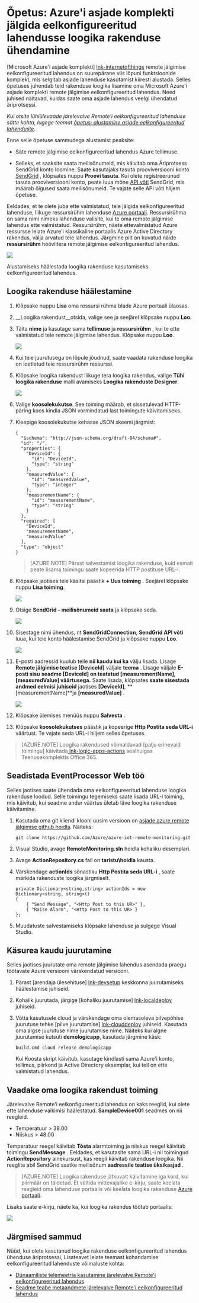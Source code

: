 <properties
  pageTitle="Azure'i asjade komplekti ja loogika rakendused | Microsoft Azure'i"
  description="Õpetus, kuidas ühendada üles loogika rakenduste Azure asjade komplektile Äriprotsess."
  services=""
  suite="iot-suite"
  documentationCenter=""
  authors="aguilaaj"
  manager="timlt"
  editor=""/>

<tags
  ms.service="iot-suite"
  ms.devlang="na"
  ms.topic="article"
  ms.tgt_pltfrm="na"
  ms.workload="na"
  ms.date="08/16/2016"
  ms.author="araguila"/>
  
# <a name="tutorial-connect-logic-app-to-your-azure-iot-suite-remote-monitoring-preconfigured-solution"></a>Õpetus: Azure'i asjade komplekti jälgida eelkonfigureeritud lahendusse loogika rakenduse ühendamine

[Microsoft Azure'i asjade komplekti] [ lnk-internetofthings] remote jälgimise eelkonfigureeritud lahendus on suurepärane viis lõpuni funktsioonide komplekt, mis selgitab asjade lahenduse kasutamist kiiresti alustada. Selles õpetuses juhendab teid rakenduse loogika lisamine oma Microsoft Azure'i asjade komplekti remote jälgimise eelkonfigureeritud lahendus. Need juhised näitavad, kuidas saate oma asjade lahendus veelgi ühendatud äriprotsessi.

_Kui otsite lühiülevaade järelevalve Remote'i eelkonfigureeritud lahenduse sätte kohta, lugege teemat [õpetus: alustamine asjade eelkonfigureeritud lahenduste][lnk-getstarted]._

Enne selle õpetuse sammudega alustamist peaksite:

- Säte remote jälgimise eelkonfigureeritud lahendus Azure tellimuse.

- Selleks, et saaksite saata meilisõnumeid, mis käivitab oma Äriprotsess SendGrid konto loomine. Saate kasutajaks tasuta prooviversiooni konto [SendGrid](https://sendgrid.com/) , klõpsates nuppu **Proovi tasuta**. Kui olete registreerunud tasuta prooviversiooni konto, peate luua mõne [API võti](https://sendgrid.com/docs/User_Guide/Settings/api_keys.html) SendGrid, mis määrab õigused saata meilisõnumeid. Te vajate selle API võti hiljem õpetuse.

Eeldades, et te olete juba ette valmistatud, teie jälgida eelkonfigureeritud lahenduse, liikuge ressursirühm lahenduse [Azure portaali][lnk-azureportal]. Ressursirühma on sama nimi nimeks lahenduse valisite, kui te oma remote jälgimise lahendus ette valmistatud. Ressursirühm, näete ettevalmistatud Azure ressursse leiate Azure'i klassikaline portaalis Azure Active Directory rakendus, välja arvatud teie lahendus. Järgmine pilt on kuvatud näide **ressursirühm** höövlitera remote jälgimise eelkonfigureeritud lahendus.

![](media/iot-suite-logic-apps-tutorial/resourcegroup.png)

Alustamiseks häälestada loogika rakenduse kasutamiseks eelkonfigureeritud lahendus.

## <a name="set-up-the-logic-app"></a>Loogika rakenduse häälestamine

1. Klõpsake nuppu __Lisa__ oma ressursi rühma blade Azure portaali ülaosas.

2. __Loogika rakendust__otsida, valige see ja seejärel klõpsake nuppu **Loo**.

3. Täita __nime__ ja kasutage sama **tellimuse** ja **ressursirühm** , kui te ette valmistatud teie remote jälgimise lahendus. Klõpsake nuppu __Loo__.

    ![](media/iot-suite-logic-apps-tutorial/createlogicapp.png)

4. Kui teie juurutusega on lõpule jõudnud, saate vaadata rakenduse loogika on loetletud teie ressursirühm ressurssi.

5. Klõpsake loogika rakendust liikuge tera loogika rakendus, valige **Tühi loogika rakenduse** malli avamiseks **Loogika rakenduste Designer**.

    ![](media/iot-suite-logic-apps-tutorial/logicappsdesigner.png)

6. Valige __koosolekukutse__. See toiming määrab, et sissetulevad HTTP-päring koos kindla JSON vormindatud last toimingute käivitamiseks.

7. Kleepige koosolekukutse kehasse JSON skeemi järgmist:

    ```
    {
      "$schema": "http://json-schema.org/draft-04/schema#",
      "id": "/",
      "properties": {
        "DeviceId": {
          "id": "DeviceId",
          "type": "string"
        },
        "measuredValue": {
          "id": "measuredValue",
          "type": "integer"
        },
        "measurementName": {
          "id": "measurementName",
          "type": "string"
        }
      },
      "required": [
        "DeviceId",
        "measurementName",
        "measuredValue"
      ],
      "type": "object"
    }
    ```
    
    > [AZURE.NOTE] Pärast salvestamist loogika rakenduse, kuid esmalt peate lisama toimingu saate kopeerida HTTP postituse URL-i.

8. Klõpsake jaotises teie käsitsi päästik __+ Uus toiming__ . Seejärel klõpsake nuppu **Lisa toiming**.

    ![](media/iot-suite-logic-apps-tutorial/logicappcode.png)

9. Otsige **SendGrid - meilisõnumeid saata** ja klõpsake seda.

    ![](media/iot-suite-logic-apps-tutorial/logicappaction.png)

10. Sisestage nimi ühendus, nt **SendGridConnection**, **SendGrid API võti** luua, kui teie konto häälestamise SendGrid ja klõpsake nuppu **Loo**.

    ![](media/iot-suite-logic-apps-tutorial/sendgridconnection.png)

11. E-posti aadressid kuulub teile **nii **kaudu** kui ka** välju lisada. Lisage **Remote jälgimise teatise [DeviceId]** väljale **teema** . Lisage väljale **E-posti sisu** **seadme [DeviceId] on teatatud [measurementName], [measuredValue] väärtusega.** Saate lisada, klõpsates **saate sisestada andmed eelmisi juhiseid** jaotises **[DeviceId]**, **[measurementName]**ja **[measuredValue]** .

    ![](media/iot-suite-logic-apps-tutorial/sendgridaction.png)

12. Klõpsake ülemises menüüs nuppu __Salvesta__ .

13. Klõpsake **koosolekukutses** päästik ja kopeerige __Http Postita seda URL-i__ väärtust. Te vajate seda URL-i hiljem selles õpetuses.

> [AZURE.NOTE] Loogika rakendused võimaldavad [palju erinevaid toimingu] käivitada[ lnk-logic-apps-actions] sealhulgas Teenusekomplektis Office 365. 

## <a name="set-up-the-eventprocessor-web-job"></a>Seadistada EventProcessor Web töö

Selles jaotises saate ühendada oma eelkonfigureeritud lahenduse loogika rakenduse loodud. Selle toimingu tegemiseks saate lisada URL-i toiming, mis käivitub, kui seadme andur väärtus ületab läve loogika rakenduse käivitamine.

1. Kasutada oma git kliendi klooni uusim versioon on [asjade azure remote jälgimise github hoidla][lnk-rmgithub]. Näiteks:

    ```
    git clone https://github.com/Azure/azure-iot-remote-monitoring.git
    ```

2. Visual Studio, avage __RemoteMonitoring.sln__ hoidla kohaliku eksemplari.

3. Avage __ActionRepository.cs__ fail on **taristu\\hoidla** kausta.

4. Värskendage **actionIds** sõnastiku __Http Postita seda URL-i__ , saate märkida rakenduste loogika järgmiselt.

    ```
    private Dictionary<string,string> actionIds = new Dictionary<string, string>()
    {
        { "Send Message", "<Http Post to this UR>" },
        { "Raise Alarm", "<Http Post to this UR> }
    };
    ```

5. Muudatuste salvestamiseks klõpsake lahenduse ja sulgege Visual Studio.

## <a name="deploy-from-the-command-line"></a>Käsurea kaudu juurutamine

Selles jaotises juurutate oma remote jälgimise lahendus asendada praegu töötavate Azure versiooni värskendatud versiooni.

1. Pärast [arendaja ülesehituse] [ lnk-devsetup] keskkonna juurutamiseks häälestamise juhiseid.

2.  Kohalik juurutada, järgige [kohaliku juurutamise] [ lnk-localdeploy] juhiseid.

3.  Võtta kasutusele cloud ja värskendage oma olemasoleva pilvepõhise juurutuse tehke [pilve juurutamise] [ lnk-clouddeploy] juhiseid. Kasutada oma algse juurutuse nime juurutamise nime. Näiteks kui algne juurutamise kutsuti **demologicapp**, kasutada järgmine käsk:

    ``
    build.cmd cloud release demologicapp
    ``
    
    Kui Koosta skript käivitub, kasutage kindlasti sama Azure'i konto, tellimus, piirkond ja Active Directory eksemplar, kui teil on ette valmistatud lahendus.

## <a name="see-your-logic-app-in-action"></a>Vaadake oma loogika rakendust toiming

Järelevalve Remote'i eelkonfigureeritud lahendus on kaks reeglid, kui olete ette lahenduse vaikimisi häälestatud. **SampleDevice001** seadmes on nii reegleid.

* Temperatuur > 38.00
* Niiskus > 48.00

Temperatuur reegel käivitab **Tõsta** alarmtoiming ja niiskus reegel käivitab toimingu **SendMessage** . Eeldades, et kasutasite sama URL-i nii toimingud **ActionRepository** ainekursust, kas reegli käivitab rakenduse loogika. Nii reeglite abil SendGrid saatke meilisõnum **aadressile teatise üksikasjad** .

> [AZURE.NOTE] Loogika rakenduse jätkuvalt käivitamine iga kord, kui piirmäär on täidetud. Et vältida mittevajalike e-kirju, saate keelata reegleid oma lahenduse portaalis või keelata loogika rakenduse [Azure portaali][lnk-azureportal].

Lisaks saate e-kirju, näete ka, kui loogika rakendus töötab portaalis:

![](media/iot-suite-logic-apps-tutorial/logicapprun.png)

## <a name="next-steps"></a>Järgmised sammud

Nüüd, kui olete kasutanud loogika rakenduse eelkonfigureeritud lahendus ühenduse äriprotsessi, Lisateavet leiate teemast kohandamise eelkonfigureeritud lahenduste võimaluste kohta:

- [Dünaamiliste telemeetria kasutamine järelevalve Remote'i eelkonfigureeritud lahendus][lnk-dynamic]
- [Seadme teabe metaandmete järelevalve Remote'i eelkonfigureeritud lahendus][lnk-devinfo]

[lnk-dynamic]: iot-suite-dynamic-telemetry.md
[lnk-devinfo]: iot-suite-remote-monitoring-device-info.md

[lnk-internetofthings]: https://azure.microsoft.com/documentation/suites/iot-suite/
[lnk-getstarted]: iot-suite-getstarted-preconfigured-solutions.md
[lnk-azureportal]: https://portal.azure.com
[lnk-logic-apps-actions]: ../connectors/apis-list.md
[lnk-rmgithub]: https://github.com/Azure/azure-iot-remote-monitoring
[lnk-devsetup]: https://github.com/Azure/azure-iot-remote-monitoring/blob/master/Docs/dev-setup.md
[lnk-localdeploy]: https://github.com/Azure/azure-iot-remote-monitoring/blob/master/Docs/local-deployment.md
[lnk-clouddeploy]: https://github.com/Azure/azure-iot-remote-monitoring/blob/master/Docs/cloud-deployment.md

